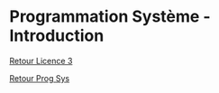 # Programmation Système - Introduction

[Retour Licence 3](https://mcheungsen.github.io/licence3/ "Licence 3")

[Retour Prog Sys](index.md)


